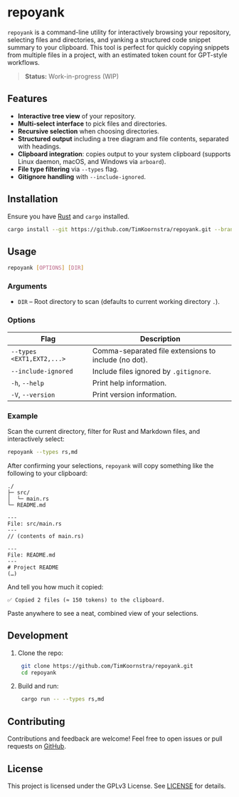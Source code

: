 # repoyank

`repoyank` is a command-line utility for interactively browsing your repository, selecting files and directories, and yanking a structured code snippet summary to your clipboard. This tool is perfect for quickly copying snippets from multiple files in a project, with an estimated token count for GPT-style workflows.

> **Status:** Work-in-progress (WIP)

## Features

* **Interactive tree view** of your repository.
* **Multi-select interface** to pick files and directories.
* **Recursive selection** when choosing directories.
* **Structured output** including a tree diagram and file contents, separated with headings.
* **Clipboard integration**: copies output to your system clipboard (supports Linux daemon, macOS, and Windows via `arboard`).
* **File type filtering** via `--types` flag.
* **Gitignore handling** with `--include-ignored`.

## Installation

Ensure you have [Rust](https://rust-lang.org) and `cargo` installed.

```bash
cargo install --git https://github.com/TimKoornstra/repoyank.git --branch main
```

## Usage

```bash
repoyank [OPTIONS] [DIR]
```

### Arguments

* `DIR` – Root directory to scan (defaults to current working directory `.`).

### Options

| Flag                      | Description                                          |
| ------------------------- | ---------------------------------------------------- |
| `--types <EXT1,EXT2,...>` | Comma-separated file extensions to include (no dot). |
| `--include-ignored`       | Include files ignored by `.gitignore`.               |
| `-h`, `--help`            | Print help information.                              |
| `-V`, `--version`         | Print version information.                           |

### Example

Scan the current directory, filter for Rust and Markdown files, and interactively select:

```bash
repoyank --types rs,md
```

After confirming your selections, `repoyank` will copy something like the following to your clipboard:

```
./
├─ src/
│  └─ main.rs
└─ README.md

---
File: src/main.rs
---
// (contents of main.rs)

---
File: README.md
---
# Project README
(…)
```

And tell you how much it copied:
```
✅ Copied 2 files (≈ 150 tokens) to the clipboard.
```

Paste anywhere to see a neat, combined view of your selections.

## Development

1. Clone the repo:

   ```bash
    git clone https://github.com/TimKoornstra/repoyank.git
    cd repoyank
    ```

2. Build and run:
   ```bash
    cargo run -- --types rs,md
    ```

## Contributing

Contributions and feedback are welcome! Feel free to open issues or pull requests on [GitHub](https://github.com/TimKoornstra/repoyank).

## License

This project is licensed under the GPLv3 License. See [LICENSE](LICENSE) for details.

